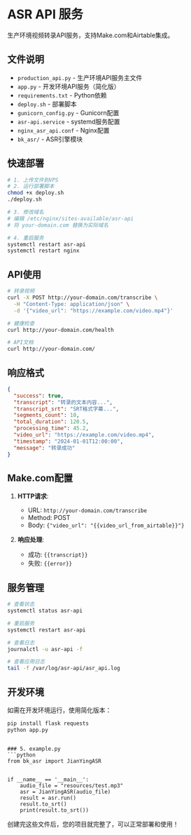  # ASR API 服务

生产环境视频转录API服务，支持Make.com和Airtable集成。

## 文件说明

- `production_api.py` - 生产环境API服务主文件
- `app.py` - 开发环境API服务（简化版）
- `requirements.txt` - Python依赖
- `deploy.sh` - 部署脚本
- `gunicorn_config.py` - Gunicorn配置
- `asr-api.service` - systemd服务配置
- `nginx_asr_api.conf` - Nginx配置
- `bk_asr/` - ASR引擎模块

## 快速部署

```bash
# 1. 上传文件到VPS
# 2. 运行部署脚本
chmod +x deploy.sh
./deploy.sh

# 3. 修改域名
# 编辑 /etc/nginx/sites-available/asr-api
# 将 your-domain.com 替换为实际域名

# 4. 重启服务
systemctl restart asr-api
systemctl restart nginx
```

## API使用

```bash
# 转录视频
curl -X POST http://your-domain.com/transcribe \
  -H "Content-Type: application/json" \
  -d '{"video_url": "https://example.com/video.mp4"}'

# 健康检查
curl http://your-domain.com/health

# API文档
curl http://your-domain.com/
```

## 响应格式

```json
{
  "success": true,
  "transcript": "转录的文本内容...",
  "transcript_srt": "SRT格式字幕...",
  "segments_count": 10,
  "total_duration": 120.5,
  "processing_time": 45.2,
  "video_url": "https://example.com/video.mp4",
  "timestamp": "2024-01-01T12:00:00",
  "message": "转录成功"
}
```

## Make.com配置

1. **HTTP请求**:
   - URL: `http://your-domain.com/transcribe`
   - Method: POST
   - Body: `{"video_url": "{{video_url_from_airtable}}"}`

2. **响应处理**:
   - 成功: `{{transcript}}`
   - 失败: `{{error}}`

## 服务管理

```bash
# 查看状态
systemctl status asr-api

# 重启服务
systemctl restart asr-api

# 查看日志
journalctl -u asr-api -f

# 查看应用日志
tail -f /var/log/asr-api/asr_api.log
```

## 开发环境

如需在开发环境运行，使用简化版本：

```bash
pip install flask requests
python app.py
```
```

### 5. example.py
```python
from bk_asr import JianYingASR


if __name__ == '__main__':
    audio_file = "resources/test.mp3"
    asr = JianYingASR(audio_file)
    result = asr.run()
    result.to_srt()
    print(result.to_srt())
```

创建完这些文件后，您的项目就完整了，可以正常部署和使用！